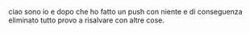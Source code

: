 ciao sono io e dopo che ho fatto un push con niente e di conseguenza eliminato tutto provo a risalvare con altre cose.
